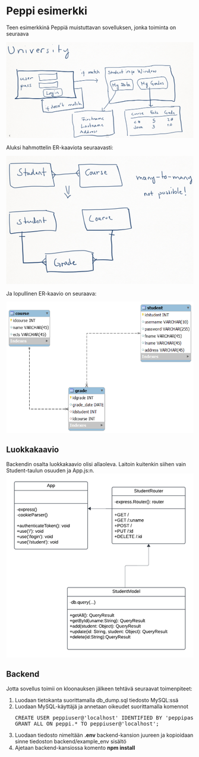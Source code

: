 # Peppi esimerkki

Teen esimerkkinä Peppiä muistuttavan sovelluksen, jonka toiminta on  seuraava 

<img src="frontend_plan.png">

Aluksi hahmottelin ER-kaaviota seuraavasti:

<img src="er_plan.png">

Ja lopullinen ER-kaavio on seuraava:

<img src="er_final.png">

## Luokkakaavio

Backendin osalta luokkakaavio olisi allaoleva. Laitoin kuitenkin siihen vain Student-taulun osuuden ja App.js:n.
<img src="classDiagram.png">


## Backend

Jotta sovellus toimii on kloonauksen jälkeen tehtävä seuraavat toimenpiteet:

<ol>
<li>Luodaan tietokanta suorittamalla db_dump.sql tiedosto MySQL:ssä</li>
<li>Luodaan MySQL-käyttäjä ja annetaan oikeudet suorittamalla komennot
<pre>
CREATE USER peppiuser@'localhost' IDENTIFIED BY 'peppipass';
GRANT ALL ON peppi.* TO peppiuser@'localhost';
</pre>
</li>
<li>Luodaan tiedosto nimeltään <b>.env</b> backend-kansion juureen ja kopioidaan sinne tiedoston backend/example_env sisältö </li>
<li>Ajetaan backend-kansiossa komento <b>npm install</b></li>
</ol>

